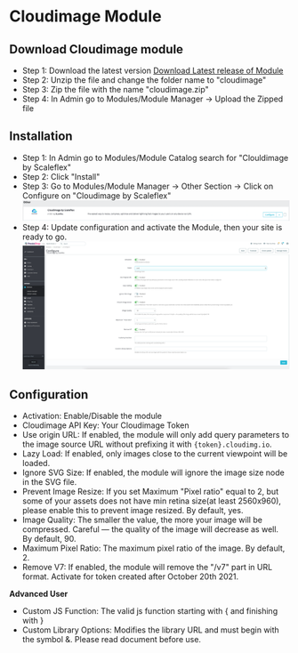 # Cloudimage Module

## Download Cloudimage module

- Step 1: Download the latest version [Download Latest release of Module](https://github.com/scaleflex/prestashop-cloudimage-plugin/releases)
- Step 2: Unzip the file and change the folder name to "cloudimage"
- Step 3: Zip the file with the name "cloudimage.zip"
- Step 4: In Admin go to Modules/Module Manager -> Upload the Zipped file

## Installation

- Step 1: In Admin go to Modules/Module Catalog search for "Clouldimage by Scaleflex"
- Step 2: Click "Install"
- Step 3: Go to Modules/Module Manager -> Other Section -> Click on Configure on "Cloudimage by Scaleflex"
  ![](docs/setting.png)
- Step 4: Update configuration and activate the Module, then your site is ready to go.
  ![](docs/img.png)
  
## Configuration
- Activation: Enable/Disable the module
- Cloudimage API Key: Your Cloudimage Token
- Use origin URL: If enabled, the module will only add query parameters to the image source URL without prefixing it with `{token}.cloudimg.io`.
- Lazy Load: If enabled, only images close to the current viewpoint will be loaded.
- Ignore SVG Size: If enabled, the module will ignore the image size node in the SVG file.
- Prevent Image Resize: If you set Maximum "Pixel ratio" equal to 2, but some of your assets does not have min retina size(at least 2560x960), please enable this to prevent image resized. By default, yes.
- Image Quality: The smaller the value, the more your image will be compressed. Careful — the quality of the image will decrease as well. By default, 90.
- Maximum Pixel Ratio: The maximum pixel ratio of the image. By default, 2.
- Remove V7: If enabled, the module will remove the "/v7" part in URL format. Activate for token created after October 20th 2021.

**Advanced User**
- Custom JS Function: The valid js function starting with { and finishing with }
- Custom Library Options: Modifies the library URL and must begin with the symbol &. Please read document before use.
